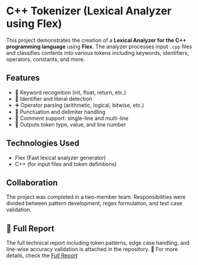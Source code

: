 # C++ Tokenizer (Lexical Analyzer using Flex)

This project demonstrates the creation of a **Lexical Analyzer for the C++ programming language** using **Flex**. The analyzer processes input `.cpp` files and classifies contents into various tokens including keywords, identifiers, operators, constants, and more.

## Features

* 🔑 Keyword recognition (int, float, return, etc.)  
* 📛 Identifier and literal detection  
* ➕ Operator parsing (arithmetic, logical, bitwise, etc.)  
* 🔣 Punctuation and delimiter handling  
* 📝 Comment support: single-line and multi-line  
* 🔎 Outputs token type, value, and line number

## Technologies Used

* Flex (Fast lexical analyzer generator)  
* C++ (for input files and token definitions)

## Collaboration

The project was completed in a two-member team. Responsibilities were divided between pattern development, regex formulation, and test case validation.

## 📄 Full Report

The full technical report including token patterns, edge case handling, and line-wise accuracy validation is attached in the repository.
📄 For more details, check the [Full Report](./report.pdf)
